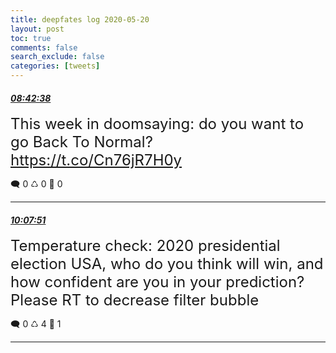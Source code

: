 ```yaml
---
title: deepfates log 2020-05-20
layout: post
toc: true
comments: false
search_exclude: false
categories: [tweets]
---
```



#### <a href = "https://twitter.com/deepfates/status/1263117935490371585">*08:42:38*</a>

<font size="5">This week in doomsaying: do you want to go Back To Normal?   https://t.co/Cn76jR7H0y</font>



🗨️ 0 ♺ 0 🤍  0   

---
    
#### <a href = "https://twitter.com/deepfates/status/1263139383739211776">*10:07:51*</a>

<font size="5">Temperature check: 2020 presidential election USA, who do you think will win, and how confident are you in your prediction?  Please RT to decrease filter bubble</font>



🗨️ 0 ♺ 4 🤍  1   

---
    
            

